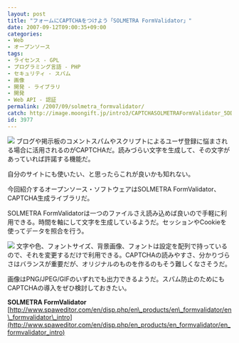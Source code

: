```yaml
---
layout: post
title: "フォームにCAPTCHAをつけよう「SOLMETRA FormValidator」"
date: 2007-09-12T09:00:35+09:00
categories:
- Web
- オープンソース
tags: 
- ライセンス - GPL
- プログラミング言語 - PHP
- セキュリティ - スパム
- 画像
- 開発 - ライブラリ
- 開発
- Web API - 認証
permalink: /2007/09/solmetra_formvalidator/
catch: http://image.moongift.jp/intro3/CAPTCHASOLMETRAFormValidator_5DDA/6_thumb.png
id: 3977
---
```

[![](http://image.moongift.jp/intro3/CAPTCHASOLMETRAFormValidator_5DDA/5_thumb.png)](http://image.moongift.jp/intro3/CAPTCHASOLMETRAFormValidator_5DDA/52.png) ブログや掲示板のコメントスパムやスクリプトによるユーザ登録に悩まされる場合に活用されるのがCAPTCHAだ。読みづらい文字を生成して、その文字があっていれば許諾する機能だ。   
  
自分のサイトにも使いたい、と思ったらこれが良いかも知れない。   
  
今回紹介するオープンソース・ソフトウェアはSOLMETRA FormValidator、CAPTCHA生成ライブラリだ。   
  
<!--more-->  
  
SOLMETRA FormValidatorは一つのファイルさえ読み込めば良いので手軽に利用できる。時間を軸にして文字を生成しているようだ。セッションやCookieを使ってデータを照合を行う。   
  
[![](http://image.moongift.jp/intro3/CAPTCHASOLMETRAFormValidator_5DDA/6_thumb.png)](http://image.moongift.jp/intro3/CAPTCHASOLMETRAFormValidator_5DDA/62.png) 文字や色、フォントサイズ、背景画像、フォントは設定を配列で持っているので、それを変更するだけで利用できる。CAPTCHAの読みやすさ、分かりづらさはバランスが重要だが、オリジナルのものを作るのもそう難しくなさそうだ。   
  
画像はPNG/JPEG/GIFのいずれでも出力できるようだ。スパム防止のためにもCAPTCHAの導入をぜひ検討しておきたい。   
  
**SOLMETRA FormValidator**  
[http://www.spaweditor.com/en/disp.php/en\_products/en\_formvalidator/en\_formvalidator\_intro](http://www.spaweditor.com/en/disp.php/en_products/en_formvalidator/en_formvalidator_intro)